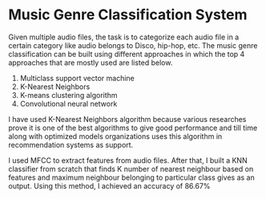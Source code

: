 # Music Genre Classification System

Given multiple audio files, the task is to categorize each audio file in a certain category like audio belongs to Disco, hip-hop, etc. The music genre classification can be built using different approaches in which the top 4 approaches that are mostly used are listed below.

1. Multiclass support vector machine
2. K-Nearest Neighbors
3. K-means clustering algorithm
4. Convolutional neural network

I have used K-Nearest Neighbors algorithm because various researches prove it is one of the best algorithms to give good performance and till time along with optimized models organizations uses this algorithm in recommendation systems as support.

I used MFCC to extract features from audio files. After that, I built a KNN classifier from scratch that finds K number of nearest neighbour based on features and maximum neighbour belonging to particular class gives as an output. Using this method, I achieved an accuracy of 86.67%
